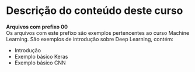 # Descrição do conteúdo deste curso

**Arquivos com prefixo 00**<br/>
Os arquivos com este prefixo são exemplos pertencentes ao curso Machine Learning. São exemplos de introdução sobre Deep Learning, contém:
* Introdução
* Exemplo básico Keras
* Exemplo básico CNN